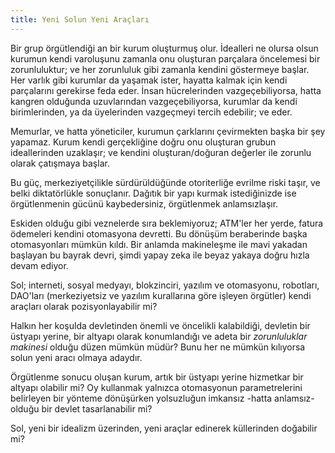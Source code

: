 ```yaml
---
title: Yeni Solun Yeni Araçları
---
```


Bir grup örgütlendiği an bir kurum oluşturmuş olur. İdealleri ne olursa olsun
kurumun kendi varoluşunu zamanla onu oluşturan parçalara öncelemesi bir
zorunluluktur; ve her zorunluluk gibi zamanla kendini göstermeye başlar. Her
varlık gibi kurumlar da yaşamak ister, hayatta kalmak için kendi parçalarını
gerekirse feda eder. İnsan hücrelerinden vazgeçebiliyorsa, hatta kangren
olduğunda uzuvlarından vazgeçebiliyorsa, kurumlar da kendi birimlerinden, ya da
üyelerinden vazgeçmeyi tercih edebilir; ve eder.

Memurlar, ve hatta yöneticiler, kurumun çarklarını çevirmekten başka bir şey
yapamaz. Kurum kendi gerçekliğine doğru onu oluşturan grubun ideallerinden
uzaklaşır; ve kendini oluşturan/doğuran değerler ile zorunlu olarak çatışmaya
başlar.

Bu güç, merkeziyetçilikle sürdürüldüğünde otoriterliğe evrilme riski taşır, ve
belki diktatörlükle sonuçlanır. Dağıtık bir yapı kurmak istediğinizde ise
örgütlenmenin gücünü kaybedersiniz, örgütlenmek anlamsızlaşır.

Eskiden olduğu gibi veznelerde sıra beklemiyoruz; ATM'ler her yerde, fatura
ödemeleri kendini otomasyona devretti. Bu dönüşüm beraberinde başka
otomasyonları mümkün kıldı. Bir anlamda makineleşme ile mavi yakadan başlayan bu
bayrak devri, şimdi yapay zeka ile beyaz yakaya doğru hızla devam ediyor.

Sol; interneti, sosyal medyayı, blokzinciri, yazılım ve otomasyonu, robotları,
DAO'ları (merkeziyetsiz ve yazılım kurallarına göre işleyen örgütler) kendi
araçları olarak pozisyonlayabilir mi?

Halkın her koşulda devletinden önemli ve öncelikli kalabildiği, devletin bir
üstyapı yerine, bir altyapı olarak konumlandığı ve adeta bir _zorunluluklar
makinesi_ olduğu düzen mümkün müdür? Bunu her ne mümkün kılıyorsa solun yeni
aracı olmaya adaydır.

Örgütlenme sonucu oluşan kurum, artık bir üstyapı yerine hizmetkar bir altyapı
olabilir mi? Oy kullanmak yalnızca otomasyonun parametrelerini belirleyen bir
yönteme dönüşürken yolsuzluğun imkansız -hatta anlamsız- olduğu bir devlet
tasarlanabilir mi?

Sol, yeni bir idealizm üzerinden, yeni araçlar edinerek küllerinden doğabilir
mi?

